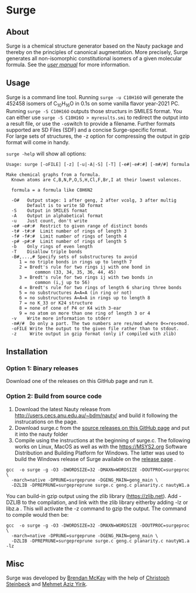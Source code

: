 # Surge
## About
Surge is a chemical structure generator based on the Nauty package and thereby on the principles of canonical augmentation.
More precisely, Surge generates all non-isomorphic constitutional isomers of a given molecular formula.
See the [*user manual*](https://github.com/steinbeck/Surge/blob/main/doc/Manual.md) for more information. 

## Usage
Surge is a command line tool. Running `surge -u C10H16O` will generate the 452458 isomers of C<sub>10</sub>H<sub>16</sub>O in 0.1s on some vanilla flavor year-2021 PC. Running `surge -S C10H16O` outputs those structurs in SMILES format. You can either use `surge -S C10H16O > myresults.smi` to redirect the output into a result file, or use the `-o`switch to provide a filename. Further formats supported are SD Files (SDF) and a concise Surge-specific format.  
For large sets of structures, the -z option for compressing the output in gzip format will come in handy.

`surge -help` will show all options:

```
Usage: surge [-oFILE] [-z] [-u|-A|-S] [-T] [-e#|-e#:#] [-m#/#] formula

Make chemical graphs from a formula.
  Known atoms are C,B,N,P,O,S,H,Cl,F,Br,I at their lowest valences.

  formula = a formula like C8H6N2

  -O#   Output stage: 1 after geng, 2 after vcolg, 3 after multig
        Default is to write SD format
  -S    Output in SMILES format
  -A    Output in alphabetical format
  -u    Just count, don't write
  -e# -e#:#  Restrict to given range of distinct bonds
  -t# -t#:#  Limit number of rings of length 3
  -f# -f#:#  Limit number of rings of length 4
  -p# -p#:#  Limit number of rings of length 5
  -b    Only rings of even length
  -T    Disallow triple bonds
  -B#,...,# Specify sets of substructures to avoid
     1 = no triple bonds in rings up to length 7
     2 = Bredt's rule for two rings ij with one bond in
           common (33, 34, 35, 36, 44, 45)
     3 = Bredt's rule for two rings ij with two bonds in
           common (i,j up to 56)
     4 = Bredt's rule for two rings of length 6 sharing three bonds
     5 = no substructures A=A=A (in ring or not)
     6 = no substructures A=A=A in rings up to length 8
     7 = no K_33 or K24 structure
     8 = none of cone of P4 or K4 with 3-ear
     9 = no atom on more than one ring of length 3 or 4
  -v    Write more information to stderr
  -m#/#  Do only a part. The two numbers are res/mod where 0<=res<mod.
  -oFILE Write the output to the given file rather than to stdout.
  -z     Write output in gzip format (only if compiled with zlib)
```
## Installation
### Option 1: Binary releases
Download one of the releases on this GitHub page and run it.

### Option 2: Build from source code
1. Download the latest Nauty release from http://users.cecs.anu.edu.au/~bdm/nauty/ and build it following the instrucations on the page.
2. Download surge.c from the [source releases on this GitHub page](https://github.com/steinbeck/Surge/releases) and put it into the nauty folder
3. Compile using the instructions at the beginning of surge.c. The following works on Linux, MacOS as well as with the https://MSYS2.org
Software Distribution and Building Platform for Windows. The latter was used to build the Windows release of Surge available on the [release page](https://github.com/steinbeck/Surge/releases) .
```
gcc  -o surge -g -O3 -DWORDSIZE=32 -DMAXN=WORDSIZE -DOUTPROC=surgeproc \
  -march=native -DPRUNE=surgeprune -DGENG_MAIN=geng_main \
  -DZLIB -DPREPRUNE=surgepreprune surge.c geng.c planarity.c nautyW1.a 
```
You can build-in gzip output using the zlib library (https://zlib.net). Add -DZLIB to the compilation, and link with the zlib library eitherby adding -lz or libz.a . This will activate the -z command to gzip the output. The command to compile would then be:
```
gcc  -o surge -g -O3 -DWORDSIZE=32 -DMAXN=WORDSIZE -DOUTPROC=surgeproc \
  -march=native -DPRUNE=surgeprune -DGENG_MAIN=geng_main \
  -DZLIB -DPREPRUNE=surgepreprune surge.c geng.c planarity.c nautyW1.a -lz
```

## Misc
Surge was developed by [Brendan McKay](http://users.cecs.anu.edu.au/~bdm) with the help of [Christoph Steinbeck](https://github.com/steinbeck) and [Mehmet Aziz Yirik](https://github.com/mehmetazizyirik).
